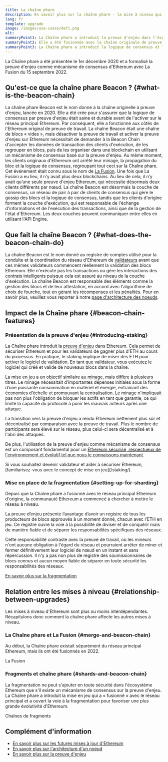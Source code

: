 ```yaml
---
title: La chaîne phare
description: En savoir plus sur la chaîne phare - la mise à niveau qui a introduit la preuve d'enjeu d'Ethereum.
lang: fr
template: upgrade
image: /images/use-cases/defi.png
alt:
summaryPoint1: La Chaîne phare a introduit la preuve d'enjeu dans l'écosystème Ethereum.
summaryPoint2: Elle a été fusionnée avec la chaîne originale de preuve de travail Ethereum en septembre 2022.
summaryPoint3: La Chaîne phare a introduit la logique de consensus et le protocole de commutation de bloc qui sécurise désormais Ethereum.
---
```


<UpgradeStatus isShipped dateKey="page-upgrades:page-upgrades-beacon-date">
  La Chaîne phare a été présentée le 1er décembre 2020 et a formalisé la preuve d'enjeu comme mécanisme de consensus d'Ethereum avec La Fusion du 15 septembre 2022.
</UpgradeStatus>

## Qu'est-ce que la chaîne phare Beacon ? {#what-is-the-beacon-chain}

La chaîne phare Beacon est le nom donné à la chaîne originelle à preuve d'enjeu, lancée en 2020. Elle a été crée pour s'assurer que la logique de consensus par preuve d'enjeu était saine et durable avant de l'activer sur le réseau principal Ethereum. Par conséquent, elle a fonctionné aux côtés de l'Ethereum original de preuve de travail. La chaîne Beacon était une chaîne de blocs « vides », mais désactiver la preuve de travail et activer la preuve d'enjeu sur Ethereum nécessitait de demander à la Beacon Chain d'accepter les données de transaction des clients d'exécution, de les regrouper en blocs, puis de les organiser dans une blockchain en utilisant un mécanisme de consensus basé sur la preuve d'enjeu. Au même moment, les clients originaux d'Ethereum ont arrêté leur minage, la propagation du bloc et la logique de consensus, regroupant tout ceci sur la Chaîne phare. Cet événement était connu sous le nom de [La Fusion](/roadmap/merge/). Une fois que La Fusion a eu lieu, il n’y avait plus deux blockchains. Au lieu de cela, il n’y avait qu’une seule preuve d'enjeu Ethereum, qui nécessite désormais deux clients différents par nœud. La chaîne Beacon est désormais la couche de consensus, un réseau de pair à pair de clients de consensus qui gère le gossip des blocs et la logique de consensus, tandis que les clients d'origine forment la couche d'exécution, qui est responsable de l'échange d'informations et de l'exécution des transactions, ainsi que de la gestion de l'état d'Ethereum. Les deux couches peuvent communiquer entre elles en utilisant l'API Engine.

## Que fait la chaîne Beacon ? {#what-does-the-beacon-chain-do}

La chaîne Beacon est le nom donné au registre de comptes utilisé pour la conduite et la coordination du réseau d'Ethereum de [validateurs](/staking/) avant que ces mêmes validateurs commencent réellement la validation des blocs Ethereum. Elle n'exécute pas les transactions ou gère les interactions des contrats intelligents puisque cela est assuré au niveau de la couche d'exécution. La chaîne Beacon est responsable des éléments comme la gestion des blocs et de leur attestation, en accord avec l'algorithme de choix de fourche, tout en gérant les récompenses et les pénalités. Pour en savoir plus, veuillez vous reporter à notre [page d'architecture des noeuds](/developers/docs/nodes-and-clients/node-architecture/#node-comparison).

## Impact de la Chaîne phare {#beacon-chain-features}

### Présentation de la preuve d'enjeu {#introducing-staking}

La Chaîne phare introduit la [preuve d'enjeu](/developers/docs/consensus-mechanisms/pos/) dans Ethereum. Cela permet de sécuriser Ethereum et pour les validateurs de gagner plus d'ETH au cours du processus. En pratique, le staking implique de miser des ETH pour activer le logiciel de validation. En tant que validateur, vous exécutez le logiciel qui créé et valide de nouveaux blocs dans la chaîne.

La mise en jeu a un objectif similaire au [minage](/developers/docs/consensus-mechanisms/pow/mining/), mais diffère à plusieurs titres. Le minage nécessitait d’importantes dépenses initiales sous la forme d’une puissante consommation en matériel et énergie, entraînant des économies d’échelle et promouvant la centralisation. Le minage n'impliquait pas non plus l'obligation de bloquer les actifs en tant que garantie, ce qui limite la capacité du protocole à punir les mauvais acteurs après une attaque.

La transition vers la preuve d'enjeu a rendu Ethereum nettement plus sûr et décentralisé par comparaison avec la preuve de travail. Plus le nombre de participants sera élevé sur le réseau, plus celui-ci sera décentralisé et à l'abri des attaques.

De plus, l'utilisation de la preuve d'enjeu comme mécanisme de consensus est un composant fondamental pour un [Ethereum sécurisé, respectueux de l'environnement et évolutif tel que nous le connaissons maintenant](/roadmap/vision/).

<InfoBanner emoji=":money_bag:">
  Si vous souhaitez devenir validateur et aider à sécuriser Ethereum, [familiarisez-vous avec le concept de mise en jeu](/staking/).
</InfoBanner>

### Mise en place de la fragmentation {#setting-up-for-sharding}

Depuis que la Chaîne phare a fusionné avec le réseau principal Ethereum d'origine, la communauté Ethereum a commencé à chercher à mettre le réseau à niveau.

La preuve d’enjeu présente l’avantage d’avoir un registre de tous les producteurs de blocs approuvés à un moment donné, chacun avec l’ETH en jeu. Ce registre ouvre la voie à la possibilité de diviser et de conquérir mais de manière fiable et de séparer les responsabilités spécifiques des réseaux.

Cette responsabilité contraste avec la preuve de travail, où les mineurs n'ont aucune obligation à l'égard du réseau et pourraient arrêter de miner et fermer définitivement leur logiciel de nœud en un instant et sans répercussion. Il n'y a pas non plus de registre des soumissionnaires de blocs connus et aucun moyen fiable de séparer en toute sécurité les responsabilités des réseaux.

[En savoir plus sur la fragmentation](/roadmap/danksharding/)

## Relation entre les mises à niveau {#relationship-between-upgrades}

Les mises à niveau d'Ethereum sont plus ou moins interdépendantes. Récapitulons donc comment la chaîne phare affecte les autres mises à niveau.

### La Chaîne phare et La Fusion {#merge-and-beacon-chain}

Au début, la Chaîne phare existait séparément du réseau principal Ethereum, mais ils ont été fusionnés en 2022.

<ButtonLink href="/roadmap/merge/">
  La Fusion
</ButtonLink>

### Fragments et chaîne phare {#shards-and-beacon-chain}

La fragmentation ne peut s'ajouter en toute sécurité dans l'écosystème Ethereum que s'il existe un mécanisme de consensus sur la preuve d'enjeu. La Chaîne phare a introduit la mise en jeu qui a « fusionné » avec le réseau principal et a ouvert la voie à la fragmentation pour favoriser une plus grande évolutivité d'Ethereum.

<ButtonLink href="/roadmap/danksharding/">
  Chaînes de fragments
</ButtonLink>

## Complément d'information

- [En savoir plus sur les futures mises à jour d'Ethereum](/roadmap/vision)
- [En savoir plus sur l'architecture d'un noeud](/developers/docs/nodes-and-clients/node-architecture)
- [En savoir plus sur la preuve d'enjeu](/developers/docs/consensus-mechanisms/pos)
